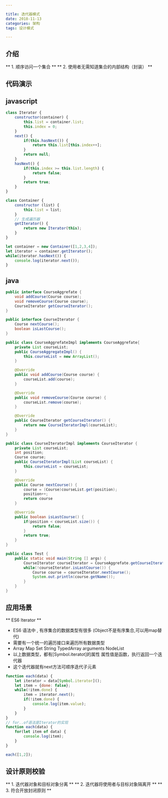 ```yaml
---

title: 迭代器模式
date: 2018-11-13
categories: 架构
tags: 设计模式

---
```


## 介绍
** 1.  顺序访问一个集合 **
** 2.  使用者无需知道集合的内部结构（封装） **

## 代码演示

## javascript

```javascript
class Iterator {
	constructor(container) {
		this.list = container.list;
		this.index = 0;
	}
	next() {
		if(this.hasNext()) {
			return this.list[this.index++];
		}
		return null;
	}
	hasNext() {
		if(this.index >= this.list.length) {
			return false;
		}
		return true;
	}
}

class Container {
	constructor (list) {
		this.list = list;
	}
	// 生成遍历器
	getIterator() {
		return new Iterator(this);
	}
}

let container = new Container([1,2,3,4]);
let iterator = container.getIterator();
while(iterator.hasNext()) {
	console.log(iterator.next());
}
```

## java

```java
public interface CourseAggrefate {
	void addCourse(Course course);
	void removeCourse(Course course);
	CourseIterator getCourseIterator();
}

public interface CourseIterator {
	Course nextCourse();
	boolean isLastCourse();
}

public class CourseAggrefateImpl implements CourseAggrefate{
	private List courseList;
	public CourseAggregateImpl() {
		this.courseList = new ArrayList();
	}

	@Override
	public void addCourse(Course course) {
		courseList.add(course);
	}

	@Override
	public void removeCourse(Course course) {
		courseList.remove(course);
	}

	@Override
	public CourseIterator getCourseIterator() {
		return new CourseIteratorImpl(courseList);
	}
}

public class CourseIteratorImpl implements CourseIterator {
	private List courseList;
	int position;
	Course course;
	public CourseIteratorImpl(List courseList) {
		this.courseList = courseList;
	}

	@Override
	public Course nextCourse() {
		course = (Course)courseList.get(position);
		position++;
		return course
	}

	@Override
	public boolean isLastCourse() {
		if(position < courseList.size()) {
			return false;
		}
		return true;
	}
}

public class Test {
	public static void main(String [] args) {
		CourseIterator courseIterator = CourseAggrefate.getCourseIterator();
		while(!courseIterator.isLastCourse()) {
			Course course = courseIterator.nextCourse();
			System.out.println(course.getName());
		}
	}
}
```

## 应用场景
** ES6 Iterator **

* ES6 语法中 , 有序集合的数据类型有很多 (Object不是有序集合,可以用map替代)
* 需要有一个统一的遍历接口来遍历所有数据类型
* Array Map Set String TypedArray arguments NodeList
* 以上数据类型，都有[Symbol.iteratot]的属性 属性值是函数，执行返回一个迭代器
* 这个迭代器就有next方法可顺序迭代子元素

```javascript
function each(data) {
	let iterator = data[Symbol.iterator]();
	let item = {done: false};
	while(!item.done) {
		item = iterator.next();
		if(!item.done) {
			console.log(item.value);
		}
	}
}
// for..of语法是Iterator的实现
function each(data) {
	for(let item of data) {
		console.log(item);
	}
}

each([1,2]);
```

## 设计原则校验
** 1.  迭代器对象和目标对象分离 **
** 2.  迭代器将使用者与目标对象隔离开 **
** 3.  符合开放封闭原则 **